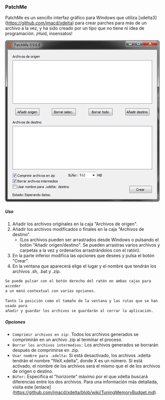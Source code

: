 ### PatchMe ###
PatchMe es un sencillo interfaz gráfico para Windows que utiliza [xdelta3] (https://github.com/jmacd/xdelta) para crear parches para más de un archivo a la vez, y ha sido creado por un tipo que no tiene ni idea de programación. ¡Huid, insensatos!

![Screenshot](Resources/screenshot.png)

##### Uso #####
1. Añadir los archivos originales en la caja "Archivos de origen".
2. Añadir los archivos modificados o finales en la caja "Archivos de destino".
   - (Los archivos pueden ser arrastrados desde Windows o pulsando el botón "Añadir origen/destino". Se pueden arrastras varios archivos y carpetas a la vez y ordenarlos arrastrándolos con el ratón).
3. En la parte inferior modifica las opciones que desees y pulsa el botón "Crear".
4. En la ventana que aparecerá elige el lugar y el nombre que tendrán los archivos .sh, .bat y .zip.

```
Se puede pulsar con el botón derecho del ratón en ambas cajas para acceder
a un menú contextual con varias opciones.

Tanto la posición como el tamaño de la ventana y las rutas que se han usado para
añadir y guardar los archivos se guardarán al cerrar la aplicación.
```


##### Opciones #####
- `Comprimir archivos en zip:` Todos los archivos generados se comprimirán en un archivo .zip al terminar el proceso.
- `Borrar los archivos intermedios:` Los archivos generados se borrarán después de comprimirse en .zip.
- `Usar nombre para .xdelta:` Si está desactivado, los archivos .xdelta tendrán el nombre "fileX.xdelta", donde X es un número. Si está activado, el nombre de los archivos será el mismo que el de los archivos de origen o destino.
- `Búfer:` Especifica el "horizonte" máximo por el que xdelta buscará diferencias entre los dos archivos. Para una información más detallada, visita este [enlace] (https://github.com/jmacd/xdelta/blob/wiki/TuningMemoryBudget.md).
